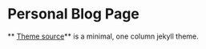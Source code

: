 # Personal Blog Page
** [Theme source](https://taylantatli.github.io/Moon)** is a minimal, one column jekyll theme.

